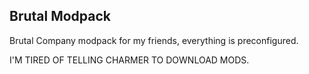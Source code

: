 ## Brutal Modpack

Brutal Company modpack for my friends, everything is preconfigured.

I'M TIRED OF TELLING CHARMER TO DOWNLOAD MODS.
